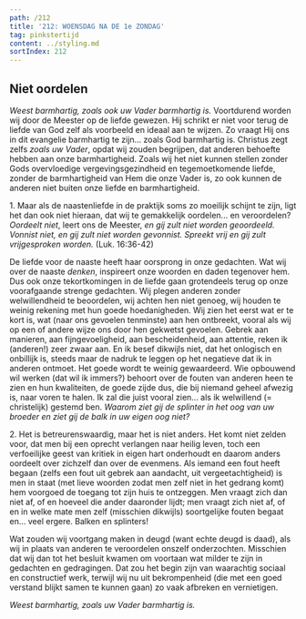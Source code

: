 ```yaml
---
path: /212
title: '212: WOENSDAG NA DE 1e ZONDAG'
tag: pinkstertijd
content: ../styling.md
sortIndex: 212
---
```


## Niet oordelen

_Weest barmhartig, zoals ook uw Vader barmhartig is._ Voortdurend worden wij door de Meester op de liefde gewezen. Hij schrikt er niet voor terug de liefde van God zelf als voorbeeld en ideaal aan te wijzen. Zo vraagt Hij ons in dit evangelie barmhartig te zijn... zoals God barmhartig is. Christus zegt zelfs _zoals uw Vader_, opdat wij zouden begrijpen, dat anderen behoefte hebben aan onze barmhartigheid. Zoals wij het niet kunnen stellen zonder Gods overvloedige vergevingsgezindheid en tegemoetkomende liefde, zonder de barmhartigheid van Hem die onze Vader is, zo ook kunnen de anderen niet buiten onze liefde en barmhartigheid.

1\. Maar als de naastenliefde in de praktijk soms zo moeilijk schijnt te zijn, ligt het dan ook niet hieraan, dat wij te gemakkelijk oordelen... en veroordelen? _Oordeelt niet_, leert ons de Meester, _en gij zult niet worden geoordeeld. Vonnist niet, en gij zult niet worden gevonnist. Spreekt vrij en gij zult vrijgesproken worden._ (Luk. 16:36-42)

De liefde voor de naaste heeft haar oorsprong in onze gedachten. Wat wij over de naaste _denken_, inspireert onze woorden en daden tegenover hem. Dus ook onze tekortkomingen in de liefde gaan grotendeels terug op onze voorafgaande strenge gedachten. Wij plegen anderen zonder welwillendheid te beoordelen, wij achten hen niet genoeg, wij houden te weinig rekening met hun goede hoedanigheden. Wij zien het eerst wat er te kort is, wat (naar ons gevoelen tenminste) aan hen ontbreekt, vooral als wij op een of andere wijze ons door hen gekwetst gevoelen. Gebrek aan manieren, aan fijngevoeligheid, aan bescheidenheid, aan attentie, reken ik (anderen!) zeer zwaar aan. En ik besef dikwijls niet, dat het onlogisch en onbillijk is, steeds maar de nadruk te leggen op het negatieve dat ik in anderen ontmoet. Het goede wordt te weinig gewaardeerd. Wie opbouwend wil werken (dat wil ik immers?) behoort over de fouten van anderen heen te zien en hun kwaliteiten, de goede zijde dus, die bij niemand geheel afwezig is, naar voren te halen. Ik zal die juist vooral zien... als ik welwillend (= christelijk) gestemd ben. _Waarom ziet gij de splinter in het oog van uw broeder en ziet gij de balk in uw eigen oog niet?_

2\. Het is betreurenswaardig, maar het is niet anders. Het komt niet zelden voor, dat men bij een oprecht verlangen naar heilig leven, toch een verfoeilijke geest van kritiek in eigen hart onderhoudt en daarom anders oordeelt over zichzelf dan over de evenmens. Als iemand een fout heeft begaan (zelfs een fout uit gebrek aan aandacht, uit vergeetachtigheid) is men in staat (met lieve woorden zodat men zelf niet in het gedrang komt) hem voorgoed de toegang tot zijn huis te ontzeggen. Men vraagt zich dan niet af, of en hoeveel die ander daaronder lijdt; men vraagt zich niet af, of en in welke mate men zelf (misschien dikwijls) soortgelijke fouten begaat en... veel ergere. Balken en splinters!

Wat zouden wij voortgang maken in deugd (want echte deugd is daad), als wij in plaats van anderen te veroordelen onszelf onderzochten. Misschien dat wij dan tot het besluit kwamen om voortaan wat milder te zijn in gedachten en gedragingen. Dat zou het begin zijn van waarachtig sociaal en constructief werk, terwijl wij nu uit bekrompenheid (die met een goed verstand blijkt samen te kunnen gaan) zo vaak afbreken en vernietigen.

_Weest barmhartig, zoals uw Vader barmhartig is._
